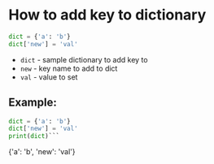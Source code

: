 # How to add key to dictionary

```python
dict = {'a': 'b'}
dict['new'] = 'val'
```

- `dict` - sample dictionary to add key to
- `new` - key name to add to dict
- `val` - value to set

## Example: 
```python
dict = {'a': 'b'}
dict['new'] = 'val'
print(dict)```
```
{'a': 'b', 'new': 'val'}
```
